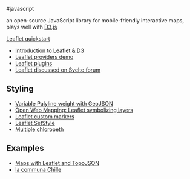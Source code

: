 #javascript 

an open-source JavaScript library
for mobile-friendly interactive maps, plays well with [D3.js](../D3/D3.js.md)

[Leaflet quickstart](https://leafletjs.com/examples/quick-start/)  
- [Introduction to Leaflet & D3](https://observablehq.com/@lilpeasant/introduction-to-leaflet-and-d3)    
- [Leaflet providers demo](https://leaflet-extras.github.io/leaflet-providers/preview/)  
- [Leaflet plugins](http://leafletjs.com/plugins.html)  
- [Leaflet discussed on Svelte forum](https://hn.svelte.dev/item/16149725)  

## Styling

- [Variable Palyline weight with GeoJSON](https://stackoverflow.com/questions/29801669/variable-polyline-weight-with-geojson-in-leaflet)  
- [Open Web Mapping: Leaflet symbolizing layers](https://www.e-education.psu.edu/geog585/node/781)  
- [Leaflet custom markers](https://stackoverflow.com/questions/61751716/which-is-the-best-way-to-resize-custom-marker-icons-depending-on-zoom-level-in-l)  
- [Leaflet SetStyle](https://gis.stackexchange.com/questions/75590/setstyle-function-for-geojson-features-leaflet)  
- [Multiple chloropeth](https://docs.mapbox.com/mapbox.js/example/v1.0.0/choropleth-joined-data-multiple-variables/)  

## Examples

- [Maps with Leaflet and TopoJSON](https://webkid.io/blog/maps-with-leaflet-and-topojson/)  
- [la communa Chille](http://fernandoi.cl/mapascomunales/primarias/primarias.html)
